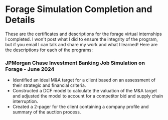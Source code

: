 # Forage Simulation Completion and Details

These are the certificates and descriptions for the forage virtual internships I completed. I won't post what I did to ensure the integrity of the program, but if you email I can talk and share my work and what I learned!
Here are the descriptions for each of the programs:

### JPMorgan Chase Investment Banking Job Simulation on Forage - June 2024

 * Identified an ideal M&A target for a client based on an assessment of their
   strategic and financial criteria.
 * Constructed a DCF model to calculate the valuation of the M&A target and
   adjusted the model to account for a competitor bid and supply chain
   interruption.
 * Created a 2-pager for the client containing a company profile and summary of
   the auction process.
